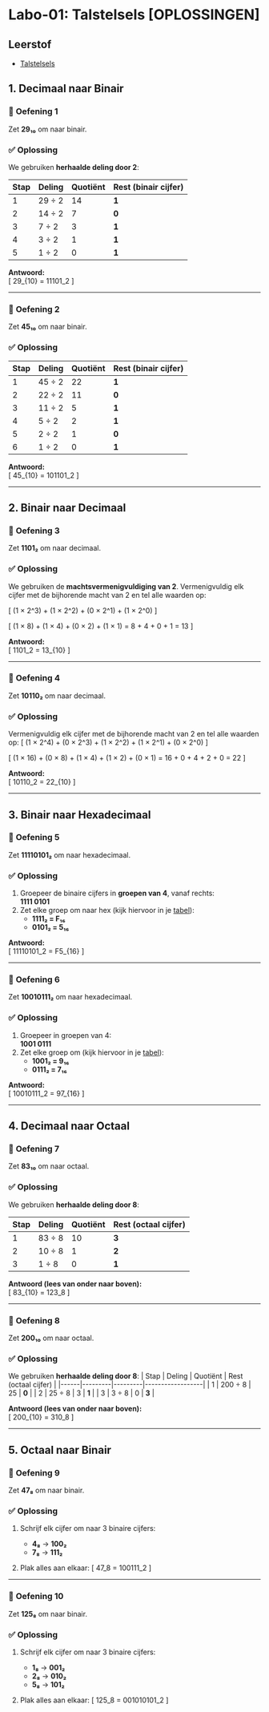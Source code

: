 # Labo-01: Talstelsels [OPLOSSINGEN]

## Leerstof
- [Talstelsels](/Talstelsels/README.md)

## 1. Decimaal naar Binair

### 📝 **Oefening 1**
Zet **29₁₀** om naar binair.

### ✅ **Oplossing**
We gebruiken **herhaalde deling door 2**:

| Stap | Deling   | Quotiënt | Rest (binair cijfer) |
|------|---------|---------|------------------|
| 1    | 29 ÷ 2  | 14      | **1**            |
| 2    | 14 ÷ 2  | 7       | **0**            |
| 3    | 7 ÷ 2   | 3       | **1**            |
| 4    | 3 ÷ 2   | 1       | **1**            |
| 5    | 1 ÷ 2   | 0       | **1**            |

**Antwoord:**  
\[
29_{10} = 11101_2
\]

---

### 📝 **Oefening 2**
Zet **45₁₀** om naar binair.

### ✅ **Oplossing**
| Stap | Deling   | Quotiënt | Rest (binair cijfer) |
|------|---------|---------|------------------|
| 1    | 45 ÷ 2  | 22      | **1**            |
| 2    | 22 ÷ 2  | 11      | **0**            |
| 3    | 11 ÷ 2  | 5       | **1**            |
| 4    | 5 ÷ 2   | 2       | **1**            |
| 5    | 2 ÷ 2   | 1       | **0**            |
| 6    | 1 ÷ 2   | 0       | **1**            |

**Antwoord:**  
\[
45_{10} = 101101_2
\]

---

## 2. Binair naar Decimaal

### 📝 **Oefening 3**
Zet **1101₂** om naar decimaal.

### ✅ **Oplossing**

We gebruiken de **machtsvermenigvuldiging van 2**. Vermenigvuldig elk cijfer met de bijhorende macht van 2 en tel alle waarden op:

\[
(1 × 2^3) + (1 × 2^2) + (0 × 2^1) + (1 × 2^0)
\]

\[
(1 × 8) + (1 × 4) + (0 × 2) + (1 × 1) = 8 + 4 + 0 + 1 = 13
\]

**Antwoord:**  
\[
1101_2 = 13_{10}
\]

---

### 📝 **Oefening 4**
Zet **10110₂** om naar decimaal.

### ✅ **Oplossing**

Vermenigvuldig elk cijfer met de bijhorende macht van 2 en tel alle waarden op:
\[
(1 × 2^4) + (0 × 2^3) + (1 × 2^2) + (1 × 2^1) + (0 × 2^0)
\]

\[
(1 × 16) + (0 × 8) + (1 × 4) + (1 × 2) + (0 × 1) = 16 + 0 + 4 + 2 + 0 = 22
\]

**Antwoord:**  
\[
10110_2 = 22_{10}
\]

---

## 3. Binair naar Hexadecimaal

### 📝 **Oefening 5**
Zet **11110101₂** om naar hexadecimaal.

### ✅ **Oplossing**
1. Groepeer de binaire cijfers in **groepen van 4**, vanaf rechts:  
   **1111 0101**
2. Zet elke groep om naar hex (kijk hiervoor in je [tabel](/Talstelsels/omrekenen_octaal_hexadecimaal/README.md)):
   - **1111₂ = F₁₆**
   - **0101₂ = 5₁₆**

**Antwoord:**  
\[
11110101_2 = F5_{16}
\]

---

### 📝 **Oefening 6**
Zet **10010111₂** om naar hexadecimaal.

### ✅ **Oplossing**
1. Groepeer in groepen van 4:  
   **1001 0111**
2. Zet elke groep om (kijk hiervoor in je [tabel](/Talstelsels/omrekenen_octaal_hexadecimaal/README.md)):
   - **1001₂ = 9₁₆**
   - **0111₂ = 7₁₆**

**Antwoord:**  
\[
10010111_2 = 97_{16}
\]

---

## 4. Decimaal naar Octaal

### 📝 **Oefening 7**
Zet **83₁₀** om naar octaal.

### ✅ **Oplossing**

We gebruiken **herhaalde deling door 8**:

| Stap | Deling   | Quotiënt | Rest (octaal cijfer) |
|------|---------|---------|------------------|
| 1    | 83 ÷ 8  | 10      | **3**            |
| 2    | 10 ÷ 8  | 1       | **2**            |
| 3    | 1 ÷ 8   | 0       | **1**            |

**Antwoord (lees van onder naar boven):**  
\[
83_{10} = 123_8
\]

---

### 📝 **Oefening 8**
Zet **200₁₀** om naar octaal.

### ✅ **Oplossing**

We gebruiken **herhaalde deling door 8**:
| Stap | Deling   | Quotiënt | Rest (octaal cijfer) |
|------|---------|---------|------------------|
| 1    | 200 ÷ 8 | 25      | **0**            |
| 2    | 25 ÷ 8  | 3       | **1**            |
| 3    | 3 ÷ 8   | 0       | **3**            |

**Antwoord (lees van onder naar boven):**  
\[
200_{10} = 310_8
\]

---

## 5. Octaal naar Binair

### 📝 **Oefening 9**
Zet **47₈** om naar binair.

### ✅ **Oplossing**
1. Schrijf elk cijfer om naar 3 binaire cijfers:
   - **4₈** → **100₂**
   - **7₈** → **111₂**

2. Plak alles aan elkaar:
   \[
    47_8 = 100111_2
    \]

---

### 📝 **Oefening 10**
Zet **125₈** om naar binair.

### ✅ **Oplossing**
1. Schrijf elk cijfer om naar 3 binaire cijfers:
   - **1₈** → **001₂**
   - **2₈** → **010₂**
   - **5₈** → **101₂**

2. Plak alles aan elkaar:
   \[
    125_8 = 001010101_2
    \]

